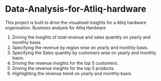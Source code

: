 # Data-Analysis-for-Atliq-hardware
This project is built to drive the visualised insights for a Atliq hardware organisation.
Business analysis for Atliq Hardware
1. Driving the insights of total revenue and sales quantity on yearly and monthly basis.
2. Specifying the revenue by region wise on yearly and monthly basis.
3. Specifying the Sales quantity by customers wise on yearly and monthly basis.
4. Driving the revenue insights for the top 5 customers.
5. Driving the revenue insights for the top 5 products.
6. Highlighting the revenue trend on yearly and monthly basis
